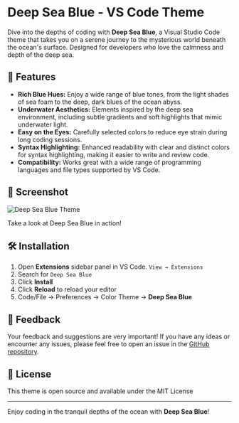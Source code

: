 # Deep Sea Blue - VS Code Theme

Dive into the depths of coding with **Deep Sea Blue**, a Visual Studio Code theme that takes you on a serene journey to the mysterious world beneath the ocean's surface. Designed for developers who love the calmness and depth of the deep sea.

## 🌊 Features

- **Rich Blue Hues:** Enjoy a wide range of blue tones, from the light shades of sea foam to the deep, dark blues of the ocean abyss.
- **Underwater Aesthetics:** Elements inspired by the deep sea environment, including subtle gradients and soft highlights that mimic underwater light.
- **Easy on the Eyes:** Carefully selected colors to reduce eye strain during long coding sessions.
- **Syntax Highlighting:** Enhanced readability with clear and distinct colors for syntax highlighting, making it easier to write and review code.
- **Compatibility:** Works great with a wide range of programming languages and file types supported by VS Code.

## 📸 Screenshot

![Deep Sea Blue Theme](screenshot.png)

Take a look at Deep Sea Blue in action!

## 🛠 Installation

1. Open **Extensions** sidebar panel in VS Code. `View → Extensions`
2. Search for `Deep Sea Blue`
3. Click **Install**
4. Click **Reload** to reload your editor
5. Code/File → Preferences → Color Theme → **Deep Sea Blue**

## 📝 Feedback

Your feedback and suggestions are very important! If you have any ideas or encounter any issues, please feel free to open an issue in the [GitHub repository]("https:/github.com/agillispie90/deep-sea-blue).

## 📘 License

This theme is open source and available under the MIT License

---

Enjoy coding in the tranquil depths of the ocean with **Deep Sea Blue**!
